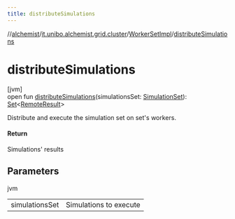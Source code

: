 ```yaml
---
title: distributeSimulations
---
```

//[alchemist](../../../index.html)/[it.unibo.alchemist.grid.cluster](../index.html)/[WorkerSetImpl](index.html)/[distributeSimulations](distribute-simulations.html)



# distributeSimulations



[jvm]\
open fun [distributeSimulations](distribute-simulations.html)(simulationsSet: [SimulationSet](../../it.unibo.alchemist.grid.simulation/-simulation-set/index.html)): [Set](https://docs.oracle.com/javase/8/docs/api/java/util/Set.html)<[RemoteResult](../../it.unibo.alchemist.grid.simulation/-remote-result/index.html)>



Distribute and execute the simulation set on set's workers.



#### Return



Simulations' results



## Parameters


jvm

| | |
|---|---|
| simulationsSet | Simulations to execute |




